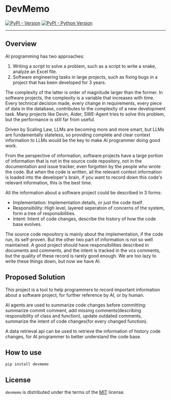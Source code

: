 # DevMemo

[![PyPI - Version](https://img.shields.io/pypi/v/devmemo.svg)](https://pypi.org/project/devmemo)
[![PyPI - Python Version](https://img.shields.io/pypi/pyversions/devmemo.svg)](https://pypi.org/project/devmemo)

-----

## Overview

AI programming has two approaches:

1. Writing a script to solve a problem, such as a script to write a snake, analyze an Excel file.
2. Software engineering tasks in large projects, such as fixing bugs in a project that has been developed for 3 years.

The complexity of the latter is order of magnitude larger than the former. In software projects, the complexity is a variable that increases with time. Every technical decision made, every change in requirements, every piece of data in the database, contributes to the complexity of a new development task. Many projects like Devin, Aider, SWE-Agent tries to solve this problem, but the performance is still far from useful.

Driven by Scaling Law, LLMs are becoming more and more smart, but LLMs are fundamentally stateless, so providing complete and clear context information to LLMs would be the key to make AI programmer doing good work.

From the perspective of information, software projects have a large portion of information that is not in the source code repository, not in the documentation and issue tracker, even forgotten by the people who wrote the code. But when the code is written, all the relevant context information is loaded into the developer's brain, if you want to record down this code's relevant information, this is the best time.

All the information about a software project could be described in 3 forms:

- Implementation: Implementation details, or just the code itself.
- Responsibility: High level, layered seperation of concerns of the system, form a tree of responsibilities.
- Intent: Intent of code changes, describe the history of how the code base evolves.

The source code repository is mainly about the implementation, if the code run, its self-proven. But the other two part of information is not so well maintained. A good project should have responsibilities described in documents and comments, and the intent is tracked in the vcs comments, but the quality of these record is rarely good enough. We are too lazy to write these things down, but now we have AI.

## Proposed Solution

This project is a tool to help programmers to record important information about a software project, for further reference by AI, or by human.

AI agents are used to summarize code changes before committing: summarize commit comment, add missing comments(describing responsibility of class and function), update outdated comments, summarize the intent of code changes(for every changed function).

A data retrieval api can be used to retrieve the information of history code changes, for AI programmer to better understand the code base.


## How to use

```console
pip install devmemo
```



## License

`devmemo` is distributed under the terms of the [MIT](https://spdx.org/licenses/MIT.html) license.
